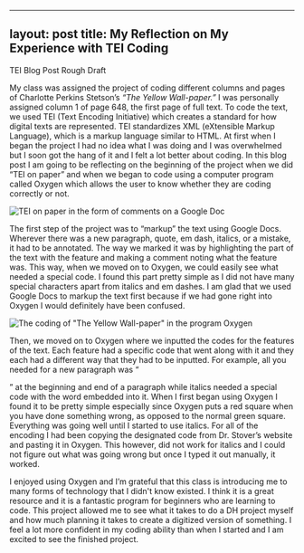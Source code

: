 
---
layout: post
title: My Reflection on My Experience with TEI Coding
---

TEI Blog Post Rough Draft

My class was assigned the project of coding different columns and pages of Charlotte Perkins Stetson’s *“The Yellow Wall-paper.”* I was personally assigned column 1 of page 648, the first page of full text. To code the text, we used TEI (Text Encoding Initiative) which creates a standard for how digital texts are represented. TEI standardizes XML (eXtensible Markup Language), which is a markup language similar to HTML. At first when I began the project I had no idea what I was doing and I was overwhelmed but I soon got the hang of it and I felt a lot better about coding. In this blog post I am going to be reflecting on the beginning of the project when we did “TEI on paper” and when we began to code using a computer program called Oxygen which allows the user to know whether they are coding correctly or not.

![TEI on paper in the form of comments on a Google Doc](https://ashleymentz.github.io/ashleymentzblog/images/GoogleDoc.png)

The first step of the project was to “markup” the text using Google Docs. Wherever there was a new paragraph, quote, em dash, italics, or a mistake, it had to be annotated. The way we marked it was by highlighting the part of the text with the feature and making a comment noting what the feature was. This way, when we moved on to Oxygen, we could easily see what needed a special code. I found this part pretty simple as  I did not have many special characters apart from italics and em dashes. I am glad that we used Google Docs to markup the text first because if we had gone right into Oxygen I would definitely have been confused.

![The coding of "The Yellow Wall-paper" in the program Oxygen](https://ashleymentz.github.io/ashleymentzblog/images/OxygenCode.png)

Then, we moved on to Oxygen where we inputted the codes for the features of the text. Each feature had a specific code that went along with it and they each had a different way that they had to be inputted. For example, all you needed for a new paragraph was “<p>” at the beginning and end of a paragraph while italics needed a special code with the word embedded into it. When I first began using Oxygen I found it to be pretty simple especially since Oxygen puts a red square when you have done something wrong, as opposed to the normal green square. Everything was going well until I started to use italics. For all of the encoding I had been copying the designated code from Dr. Stover’s website and pasting it in Oxygen. This however, did not work for italics and I could not figure out what was going wrong but once I typed it out manually, it worked. 

I enjoyed using Oxygen and I’m grateful that this class is introducing me to many forms of technology that I didn't know existed. I think it is a great resource and it is a fantastic program for beginners who are learning to code. This project allowed me to see what it takes to do a DH project myself and how much planning it takes to create a digitized version of something. I feel a lot more confident in my coding ability than when I started and I am excited to see the finished project.

